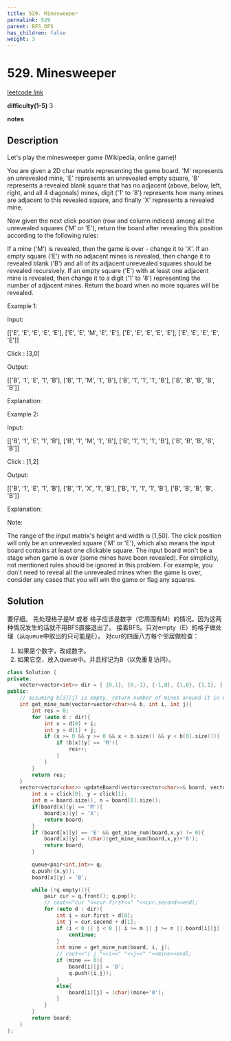 ```yaml
---
title: 529. Minesweeper
permalink: 529
parent: BFS_DFS
has_children: false
weight: 3
---
```

# 529. Minesweeper
[leetcode link](https://leetcode.com/problems/minesweeper/)

**difficulty(1-5)** 
3

**notes**   


## Description
Let's play the minesweeper game (Wikipedia, online game)!

You are given a 2D char matrix representing the game board. 'M' represents an unrevealed mine, 'E' represents an unrevealed empty square, 'B' represents a revealed blank square that has no adjacent (above, below, left, right, and all 4 diagonals) mines, digit ('1' to '8') represents how many mines are adjacent to this revealed square, and finally 'X' represents a revealed mine.

Now given the next click position (row and column indices) among all the unrevealed squares ('M' or 'E'), return the board after revealing this position according to the following rules:

If a mine ('M') is revealed, then the game is over - change it to 'X'.
If an empty square ('E') with no adjacent mines is revealed, then change it to revealed blank ('B') and all of its adjacent unrevealed squares should be revealed recursively.
If an empty square ('E') with at least one adjacent mine is revealed, then change it to a digit ('1' to '8') representing the number of adjacent mines.
Return the board when no more squares will be revealed.
 

Example 1:

Input: 

[['E', 'E', 'E', 'E', 'E'],
 ['E', 'E', 'M', 'E', 'E'],
 ['E', 'E', 'E', 'E', 'E'],
 ['E', 'E', 'E', 'E', 'E']]

Click : [3,0]

Output: 

[['B', '1', 'E', '1', 'B'],
 ['B', '1', 'M', '1', 'B'],
 ['B', '1', '1', '1', 'B'],
 ['B', 'B', 'B', 'B', 'B']]

Explanation:

Example 2:

Input: 

[['B', '1', 'E', '1', 'B'],
 ['B', '1', 'M', '1', 'B'],
 ['B', '1', '1', '1', 'B'],
 ['B', 'B', 'B', 'B', 'B']]

Click : [1,2]

Output: 

[['B', '1', 'E', '1', 'B'],
 ['B', '1', 'X', '1', 'B'],
 ['B', '1', '1', '1', 'B'],
 ['B', 'B', 'B', 'B', 'B']]

Explanation:

 

Note:

The range of the input matrix's height and width is [1,50].
The click position will only be an unrevealed square ('M' or 'E'), which also means the input board contains at least one clickable square.
The input board won't be a stage when game is over (some mines have been revealed).
For simplicity, not mentioned rules should be ignored in this problem. For example, you don't need to reveal all the unrevealed mines when the game is over, consider any cases that you will win the game or flag any squares.

## Solution
要仔细。
先处理格子是M 或者 格子应该是数字（它周围有M）的情况。因为这两种情况发生的话就不用BFS直接退出了。
接着BFS。只对empty（E）的格子做处理（从queue中取出的只可能是E）。
对cur的四面八方每个邻居做检查：
1. 如果是个数字，改成数字。
2. 如果它空，放入queue中。并且标记为B（以免重复访问）。

```c++
class Solution {
private:
    vector<vector<int>> dir = { {0,1}, {0,-1}, {-1,0}, {1,0}, {1,1}, {-1,1}, {1, -1}, {-1,-1} };
public:
    // assuming b[i][j] is empty, return number of mines around it in 8 direction.
    int get_mine_num(vector<vector<char>>& b, int i, int j){
        int res = 0;
        for (auto d : dir){
            int x = d[0] + i;
            int y = d[1] + j;
            if (x >= 0 && y >= 0 && x < b.size() && y < b[0].size()){
                if (b[x][y] == 'M'){
                    res++;
                }
            }
        }
        return res;
    }
    vector<vector<char>> updateBoard(vector<vector<char>>& board, vector<int>& click) {
        int x = click[0], y = click[1];
        int m = board.size(), n = board[0].size();
        if(board[x][y] == 'M'){
            board[x][y] = 'X';
            return board;
        }
        if (board[x][y] == 'E' && get_mine_num(board,x,y) != 0){
            board[x][y] = (char)(get_mine_num(board,x,y)+'0');
            return board;
        }
        
        queue<pair<int,int>> q;
        q.push({x,y});
        board[x][y] = 'B';

        while (!q.empty()){
            pair cur = q.front(); q.pop();
            // cout<<"cur "<<cur.first<<" "<<cur.second<<endl;
            for (auto d : dir){
                int i = cur.first + d[0];
                int j = cur.second + d[1];
                if (i < 0 || j < 0 || i >= m || j >= n || board[i][j] != 'E'){
                    continue;
                }                
                int mine = get_mine_num(board, i, j);
                // cout<<"i j "<<i<<" "<<j<<" "<<mine<<endl;
                if (mine == 0){
                    board[i][j] = 'B';
                    q.push({i,j});
                }
                else{
                    board[i][j] = (char)(mine+'0');
                }
            }   
        }
        return board;
    }
};
```

 